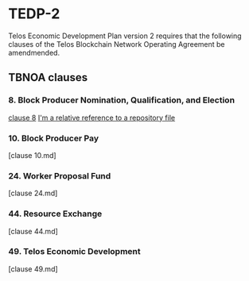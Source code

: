 # TEDP-2
Telos Economic Development Plan version 2 requires that the following clauses of the Telos Blockchain Network Operating Agreement be amendmended.

## TBNOA clauses

### 8. Block Producer Nomination, Qualification, and Election

[clause 8](./clause8.md)
[I'm a relative reference to a repository file](../blob/master/LICENSE)
### 10. Block Producer Pay

[clause 10.md]

### 24. Worker Proposal Fund

[clause 24.md]

### 44. Resource Exchange

[clause 44.md]

### 49. Telos Economic Development

[clause 49.md]
